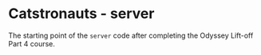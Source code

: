 # Catstronauts - server

The starting point of the `server` code after completing the Odyssey Lift-off Part 4 course.
